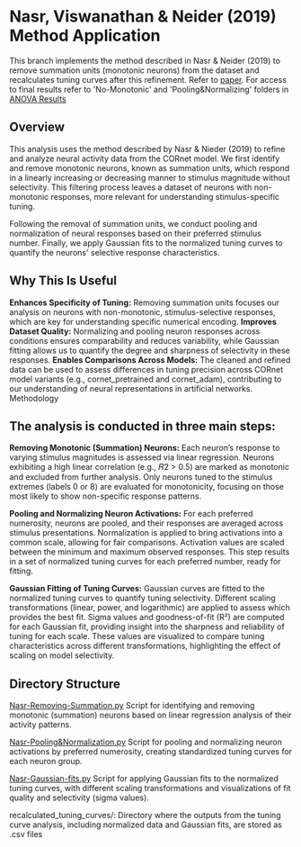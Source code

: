 # Nasr, Viswanathan & Neider (2019) Method Application

This branch implements the method described in Nasr & Neider (2019) to remove summation units (monotonic neurons) from the dataset and recalculates tuning curves after this refinement.
Refer to [paper](https://www.science.org/doi/full/10.1126/sciadv.aav7903).
For access to final results refer to 'No-Monotonic' and 'Pooling&Normalizing' folders in
[ANOVA Results](https://unipdit-my.sharepoint.com/:u:/g/personal/anahita_soltantouyeh_studenti_unipd_it/EZwM38x6waZCjEiDZtQdRLQB_PKtaybmLSwdpewCH_X0ew?e=MPkazK)

## Overview
This analysis uses the method described by Nasr & Nieder (2019) to refine and analyze neural activity data from the CORnet model. We first identify and remove monotonic neurons, known as summation units, which respond in a linearly increasing or decreasing manner to stimulus magnitude without selectivity. This filtering process leaves a dataset of neurons with non-monotonic responses, more relevant for understanding stimulus-specific tuning.

Following the removal of summation units, we conduct pooling and normalization of neural responses based on their preferred stimulus number. Finally, we apply Gaussian fits to the normalized tuning curves to quantify the neurons' selective response characteristics.

## Why This Is Useful

**Enhances Specificity of Tuning:** Removing summation units focuses our analysis on neurons with non-monotonic, stimulus-selective responses, which are key for understanding specific numerical encoding.
**Improves Dataset Quality:** Normalizing and pooling neuron responses across conditions ensures comparability and reduces variability, while Gaussian fitting allows us to quantify the degree and sharpness of selectivity in these responses.
**Enables Comparisons Across Models:** The cleaned and refined data can be used to assess differences in tuning precision across CORnet model variants (e.g., cornet_pretrained and cornet_adam), contributing to our understanding of neural representations in artificial networks.
Methodology

## The analysis is conducted in three main steps:

**Removing Monotonic (Summation) Neurons:**
Each neuron’s response to varying stimulus magnitudes is assessed via linear regression.
Neurons exhibiting a high linear correlation (e.g., 𝑅2 > 0.5) are marked as monotonic and excluded from further analysis.
Only neurons tuned to the stimulus extremes (labels 0 or 8) are evaluated for monotonicity, focusing on those most likely to show non-specific response patterns.

**Pooling and Normalizing Neuron Activations:**
For each preferred numerosity, neurons are pooled, and their responses are averaged across stimulus presentations.
Normalization is applied to bring activations into a common scale, allowing for fair comparisons. Activation values are scaled between the minimum and maximum observed responses.
This step results in a set of normalized tuning curves for each preferred number, ready for fitting.

**Gaussian Fitting of Tuning Curves:**
Gaussian curves are fitted to the normalized tuning curves to quantify tuning selectivity.
Different scaling transformations (linear, power, and logarithmic) are applied to assess which provides the best fit.
Sigma values and goodness-of-fit (R²) are computed for each Gaussian fit, providing insight into the sharpness and reliability of tuning for each scale.
These values are visualized to compare tuning characteristics across different transformations, highlighting the effect of scaling on model selectivity.

## Directory Structure
[Nasr-Removing-Summation.py](https://github.com/anahita-soltan/CCNL-Cognitive_Computational_Neuroscience_Lab/blob/Nasr-analysis/Nasr-Removing-Summation.py) Script for identifying and removing monotonic (summation) neurons based on linear regression analysis of their activity patterns.

[Nasr-Pooling&Normalization.py](https://github.com/anahita-soltan/CCNL-Cognitive_Computational_Neuroscience_Lab/blob/Nasr-analysis/Nasr-Pooling%26Normalization.py) Script for pooling and normalizing neuron activations by preferred numerosity, creating standardized tuning curves for each neuron group.

[Nasr-Gaussian-fits.py](https://github.com/anahita-soltan/CCNL-Cognitive_Computational_Neuroscience_Lab/blob/Nasr-analysis/Nasr-Gaussian-fits.py) Script for applying Gaussian fits to the normalized tuning curves, with different scaling transformations and visualizations of fit quality and selectivity (sigma values).

recalculated_tuning_curves/: Directory where the outputs from the tuning curve analysis, including normalized data and Gaussian fits, are stored as .csv files
